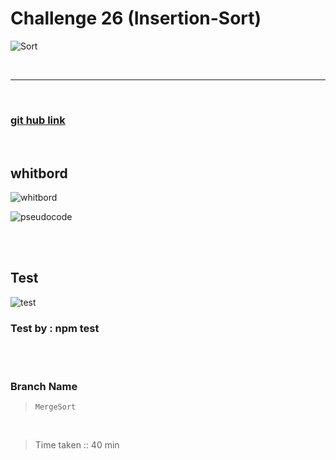 # Challenge 26 (Insertion-Sort)

![Sort](https://blog.hubspot.com/hubfs/how-to-sort-in-excel.jpg)

<br>
<hr>
<br>

### [git hub link](https://github.com/mr-atta/code_challenge_401/tree/main/code.27)

<br>

## whitbord

![whitbord]()

![pseudocode]()

<!-- ## **Big O time** >>> `O(n)` -->

<!-- ## **Big O space** >>> `O(h)` -->

<br>
<br>

## Test

![test]()

### Test by : npm test

<br>
<br>

### Branch Name

> `MergeSort`

<br>

> Time taken :: 40 min
